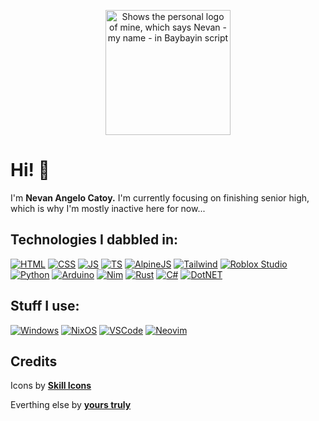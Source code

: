 <p align="center">
    <picture>
      <source media="(prefers-color-scheme: dark)" srcset="personal-logo-white.svg">
      <source media="(prefers-color-scheme: light)" srcset="personal-logo-black.svg">
      <img width="200" alt="Shows the personal logo of mine, which says Nevan - my name - in Baybayin script" src="https://user-images.githubusercontent.com/25423296/163456779-a8556205-d0a5-45e2-ac17-42d089e3c3f8.png">
    </picture>
</p>

# Hi! 👋
I'm **Nevan Angelo Catoy.** I'm currently focusing on finishing senior high, which is why I'm mostly inactive here for now...

## Technologies I dabbled in:

[![HTML](https://skillicons.dev/icons?i=html)](https://web.dev/html)
[![CSS](https://skillicons.dev/icons?i=css)](https://web.dev/css)
[![JS](https://skillicons.dev/icons?i=js)](https://web.dev/javascript)
[![TS](https://skillicons.dev/icons?i=ts)](https://www.typescriptlang.org)
[![AlpineJS](https://skillicons.dev/icons?i=alpinejs)](https://alpinejs.dev)
[![Tailwind](https://skillicons.dev/icons?i=tailwind)](https://tailwindcss.com)
[![Roblox Studio](https://skillicons.dev/icons?i=robloxstudio)](https://create.roblox.com)
[![Python](https://skillicons.dev/icons?i=python)](https://www.python.org)
[![Arduino](https://skillicons.dev/icons?i=arduino)](https://www.arduino.cc)
[![Nim](https://skillicons.dev/icons?i=nim)](https://nim-lang.org)
[![Rust](https://skillicons.dev/icons?i=rust)](https://www.rust-lang.org)
[![C#](https://skillicons.dev/icons?i=cs)](https://learn.microsoft.com/en-us/dotnet/csharp)
[![DotNET](https://skillicons.dev/icons?i=dotnet)](https://dotnet.microsoft.com/en-us)

## Stuff I use:

[![Windows](https://skillicons.dev/icons?i=windows)](https://www.microsoft.com/en-us/windows)
[![NixOS](https://skillicons.dev/icons?i=nix)](https://nixos.org)
[![VSCode](https://skillicons.dev/icons?i=vscode)](https://code.visualstudio.com)
[![Neovim](https://skillicons.dev/icons?i=neovim)](https://neovim.io)

## Credits

Icons by [**Skill Icons**](https://skillicons.dev)

Everthing else by [**yours truly**](https://github.com/ncvyn)
